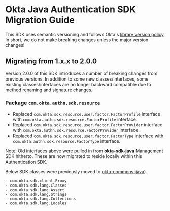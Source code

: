 # Okta Java Authentication SDK Migration Guide
 
This SDK uses semantic versioning and follows Okta's [library version policy](https://developer.okta.com/code/library-versions/). In short, we do not make breaking changes unless the major version changes!

## Migrating from 1.x.x to 2.0.0

Version 2.0.0 of this SDK introduces a number of breaking changes from previous versions. 
In addition to some new classes/interfaces, some existing classes/interfaces are no longer backward compatible due to method renaming and signature changes.

### Package `com.okta.authn.sdk.resource`

- Replaced `com.okta.sdk.resource.user.factor.FactorProfile` interface with `com.okta.authn.sdk.resource.FactorProfile` interface.
- Replaced `com.okta.sdk.resource.user.factor.FactorProvider` interface with `com.okta.authn.sdk.resource.FactorProvider` interface.
- Replaced `com.okta.sdk.resource.user.factor.FactorType` interface with `com.okta.authn.sdk.resource.FactorType` interface.

Note: Old interfaces above were pulled in from **okta-sdk-java** Management SDK hitherto. 
These are now migrated to reside locally within this Authentication SDK. 

Below SDK classes were previously moved to [okta-commons-java](https://github.com/okta/okta-commons-java)).

```
- com.okta.sdk.client.Proxy
- com.okta.sdk.lang.Classes
- com.okta.sdk.lang.Assert
- com.okta.sdk.lang.Strings
- com.okta.sdk.lang.Collections
- com.okta.sdk.lang.Locales
```
